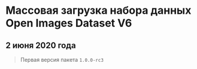 # Массовая загрузка набора данных Open Images Dataset V6

## 2 июня 2020 года

> Первая версия пакета `1.0.0-rc3`
